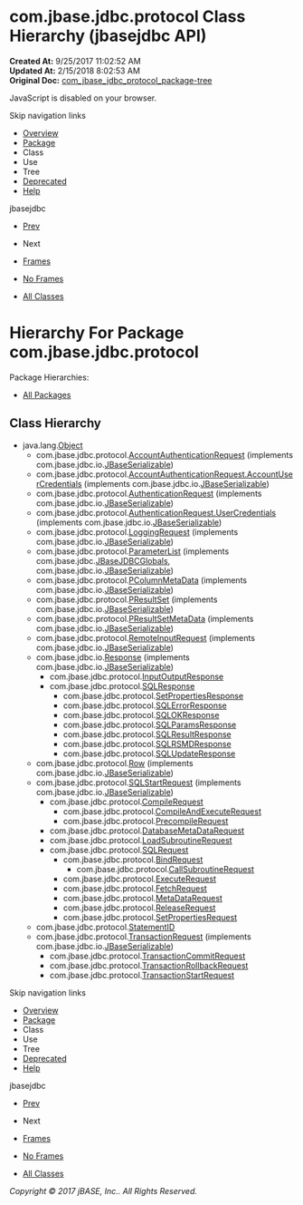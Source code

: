 # com.jbase.jdbc.protocol Class Hierarchy (jbasejdbc   API)

**Created At:** 9/25/2017 11:02:52 AM  
**Updated At:** 2/15/2018 8:02:53 AM  
**Original Doc:** [com_jbase_jdbc_protocol_package-tree](https://docs.jbase.com/39240-protocol/com_jbase_jdbc_protocol_package-tree)  

<!--<br>    try {<br>        if (location.href.indexOf('is-external=true') == -1) {<br>            parent.document.title="com.jbase.jdbc.protocol Class Hierarchy (jbasejdbc   API)";<br>        }<br>    }<br>    catch(err) {<br>    }<br>//-->
JavaScript is disabled on your browser.

Skip navigation links

- [Overview](../../../../overview-summary.html)
- [Package](./../com.jbase.jdbc.protocol-%28jbasejdbc---api%29)
- Class
- Use
- Tree
- [Deprecated](../../../../deprecated-list.html)
- [Help](../../../../help-doc.html)


jbasejdbc <br>

- [Prev](./../../io/inflow/com.jbase.jdbc.io.inflow-class-hierarchy-%28jbasejdbc---api%29)
- Next


- [Frames](./.)
- [No Frames](./.)


- [All Classes](../../../../allclasses-noframe.html)


<!--<br>  allClassesLink = document.getElementById("allclasses\_navbar\_top");<br>  if(window==top) {<br>    allClassesLink.style.display = "block";<br>  }<br>  else {<br>    allClassesLink.style.display = "none";<br>  }<br>  //-->

# Hierarchy For Package com.jbase.jdbc.protocol
Package Hierarchies:
- [All Packages](../../../../overview-tree.html)

## Class Hierarchy

- java.lang.[Object](http://java.sun.com/j2se/1.5.0/docs/api/java/lang/Object.html?is-external=true "class or interface in java.lang")
    - com.jbase.jdbc.protocol.[AccountAuthenticationRequest](./../accountauthenticationrequest-%28jbasejdbc-api%29 "class in com.jbase.jdbc.protocol") (implements com.jbase.jdbc.io.[JBaseSerializable](./../../io/jbaseserializable-%28jbasejdbc-api%29 "interface in com.jbase.jdbc.io"))
    - com.jbase.jdbc.protocol.[AccountAuthenticationRequest.AccountUserCredentials](./../accountauthenticationrequest-%28jbasejdbc-api%29 "class in com.jbase.jdbc.protocol") (implements com.jbase.jdbc.io.[JBaseSerializable](./../../io/jbaseserializable-%28jbasejdbc-api%29 "interface in com.jbase.jdbc.io"))
    - com.jbase.jdbc.protocol.[AuthenticationRequest](./../authenticationrequest-%28jbasejdbc-api%29 "class in com.jbase.jdbc.protocol") (implements com.jbase.jdbc.io.[JBaseSerializable](./../../io/jbaseserializable-%28jbasejdbc-api%29 "interface in com.jbase.jdbc.io"))
    - com.jbase.jdbc.protocol.[AuthenticationRequest.UserCredentials](./../authenticationrequest-%28jbasejdbc-api%29 "class in com.jbase.jdbc.protocol") (implements com.jbase.jdbc.io.[JBaseSerializable](./../../io/jbaseserializable-%28jbasejdbc-api%29 "interface in com.jbase.jdbc.io"))
    - com.jbase.jdbc.protocol.[LoggingRequest](./../loggingrequest-%28jbasejdbc-api%29 "class in com.jbase.jdbc.protocol") (implements com.jbase.jdbc.io.[JBaseSerializable](./../../io/jbaseserializable-%28jbasejdbc-api%29 "interface in com.jbase.jdbc.io"))
    - com.jbase.jdbc.protocol.[ParameterList](./../parameterlist-%28jbasejdbc---api%29 "class in com.jbase.jdbc.protocol") (implements com.jbase.jdbc.[JBaseJDBCGlobals](./../../jbasejdbcglobals-%28jbasejdbc---api%29 "interface in com.jbase.jdbc"), com.jbase.jdbc.io.[JBaseSerializable](./../../io/jbaseserializable-%28jbasejdbc-api%29 "interface in com.jbase.jdbc.io"))
    - com.jbase.jdbc.protocol.[PColumnMetaData](./../pcolumnmetadata-%28jbasejdbc---api%29 "class in com.jbase.jdbc.protocol") (implements com.jbase.jdbc.io.[JBaseSerializable](./../../io/jbaseserializable-%28jbasejdbc-api%29 "interface in com.jbase.jdbc.io"))
    - com.jbase.jdbc.protocol.[PResultSet](./../presultset-%28jbasejdbc---api%29 "class in com.jbase.jdbc.protocol") (implements com.jbase.jdbc.io.[JBaseSerializable](./../../io/jbaseserializable-%28jbasejdbc-api%29 "interface in com.jbase.jdbc.io"))
    - com.jbase.jdbc.protocol.[PResultSetMetaData](./../presultsetmetadata-%28jbasejdbc---api%29 "class in com.jbase.jdbc.protocol") (implements com.jbase.jdbc.io.[JBaseSerializable](./../../io/jbaseserializable-%28jbasejdbc-api%29 "interface in com.jbase.jdbc.io"))
    - com.jbase.jdbc.protocol.[RemoteInputRequest](./../remoteinputrequest-%28jbasejdbc---api%29 "class in com.jbase.jdbc.protocol") (implements com.jbase.jdbc.io.[JBaseSerializable](./../../io/jbaseserializable-%28jbasejdbc-api%29 "interface in com.jbase.jdbc.io"))
    - com.jbase.jdbc.io.[Response](./../../io/response-%28jbasejdbc-api%29 "class in com.jbase.jdbc.io") (implements com.jbase.jdbc.io.[JBaseSerializable](./../../io/jbaseserializable-%28jbasejdbc-api%29 "interface in com.jbase.jdbc.io"))
        - com.jbase.jdbc.protocol.[InputOutputResponse](./../inputoutputresponse-%28jbasejdbc---api%29 "class in com.jbase.jdbc.protocol")
        - com.jbase.jdbc.protocol.[SQLResponse](./../sqlresponse-%28jbasejdbc---api%29 "class in com.jbase.jdbc.protocol")
            - com.jbase.jdbc.protocol.[SetPropertiesResponse](./../setpropertiesresponse-%28jbasejdbc---api%29 "class in com.jbase.jdbc.protocol")
            - com.jbase.jdbc.protocol.[SQLErrorResponse](./../sqlerrorresponse-%28jbasejdbc---api%29 "class in com.jbase.jdbc.protocol")
            - com.jbase.jdbc.protocol.[SQLOKResponse](./../sqlokresponse-%28jbasejdbc---api%29 "class in com.jbase.jdbc.protocol")
            - com.jbase.jdbc.protocol.[SQLParamsResponse](./../sqlparamsresponse-%28jbasejdbc---api%29 "class in com.jbase.jdbc.protocol")
            - com.jbase.jdbc.protocol.[SQLResultResponse](./../sqlresultresponse-%28jbasejdbc---api%29 "class in com.jbase.jdbc.protocol")
            - com.jbase.jdbc.protocol.[SQLRSMDResponse](./../sqlrsmdresponse-%28jbasejdbc---api%29 "class in com.jbase.jdbc.protocol")
            - com.jbase.jdbc.protocol.[SQLUpdateResponse](./../sqlupdateresponse-%28jbasejdbc---api%29 "class in com.jbase.jdbc.protocol")
    - com.jbase.jdbc.protocol.[Row](./../row-%28jbasejdbc---api%29 "class in com.jbase.jdbc.protocol") (implements com.jbase.jdbc.io.[JBaseSerializable](./../../io/jbaseserializable-%28jbasejdbc-api%29 "interface in com.jbase.jdbc.io"))
    - com.jbase.jdbc.protocol.[SQLStartRequest](./../sqlstartrequest-%28jbasejdbc---api%29 "class in com.jbase.jdbc.protocol") (implements com.jbase.jdbc.io.[JBaseSerializable](./../../io/jbaseserializable-%28jbasejdbc-api%29 "interface in com.jbase.jdbc.io"))
        - com.jbase.jdbc.protocol.[CompileRequest](./../compilerequest-%28jbasejdbc---api%29 "class in com.jbase.jdbc.protocol")
            - com.jbase.jdbc.protocol.[CompileAndExecuteRequest](./../compileandexecuterequest-%28jbasejdbc---api%29 "class in com.jbase.jdbc.protocol")
            - com.jbase.jdbc.protocol.[PrecompileRequest](./../precompilerequest-%28jbasejdbc---api%29 "class in com.jbase.jdbc.protocol")
        - com.jbase.jdbc.protocol.[DatabaseMetaDataRequest](./../databasemetadatarequest-%28jbasejdbc---api%29 "class in com.jbase.jdbc.protocol")
        - com.jbase.jdbc.protocol.[LoadSubroutineRequest](./../loadsubroutinerequest-%28jbasejdbc---api%29 "class in com.jbase.jdbc.protocol")
        - com.jbase.jdbc.protocol.[SQLRequest](./../sqlrequest-%28jbasejdbc---api%29 "class in com.jbase.jdbc.protocol")
            - com.jbase.jdbc.protocol.[BindRequest](./../bindrequest-%28jbasejdbc---api%29 "class in com.jbase.jdbc.protocol")
                - com.jbase.jdbc.protocol.[CallSubroutineRequest](./../callsubroutinerequest-%28jbasejdbc---api%29 "class in com.jbase.jdbc.protocol")
            - com.jbase.jdbc.protocol.[ExecuteRequest](./../executerequest-%28jbasejdbc---api%29 "class in com.jbase.jdbc.protocol")
            - com.jbase.jdbc.protocol.[FetchRequest](./../fetchrequest-%28jbasejdbc---api%29 "class in com.jbase.jdbc.protocol")
            - com.jbase.jdbc.protocol.[MetaDataRequest](./../metadatarequest-%28jbasejdbc-api%29 "class in com.jbase.jdbc.protocol")
            - com.jbase.jdbc.protocol.[ReleaseRequest](./../releaserequest-%28jbasejdbc---api%29 "class in com.jbase.jdbc.protocol")
            - com.jbase.jdbc.protocol.[SetPropertiesRequest](./../setpropertiesrequest-%28jbasejdbc---api%29 "class in com.jbase.jdbc.protocol")
    - com.jbase.jdbc.protocol.[StatementID](./../statementid-%28jbasejdbc-api%29 "class in com.jbase.jdbc.protocol")
    - com.jbase.jdbc.protocol.[TransactionRequest](./../transactionrequest-%28jbasejdbc-api%29 "class in com.jbase.jdbc.protocol") (implements com.jbase.jdbc.io.[JBaseSerializable](./../../io/jbaseserializable-%28jbasejdbc-api%29 "interface in com.jbase.jdbc.io"))
        - com.jbase.jdbc.protocol.[TransactionCommitRequest](./../transactioncommitrequest-%28jbasejdbc-api%29 "class in com.jbase.jdbc.protocol")
        - com.jbase.jdbc.protocol.[TransactionRollbackRequest](./../transactionrollbackrequest-%28jbasejdbc-api%29 "class in com.jbase.jdbc.protocol")
        - com.jbase.jdbc.protocol.[TransactionStartRequest](./../transactionstartrequest-%28jbasejdbc-api%29 "class in com.jbase.jdbc.protocol")

Skip navigation links

- [Overview](../../../../overview-summary.html)
- [Package](./../com.jbase.jdbc.protocol-%28jbasejdbc---api%29)
- Class
- Use
- Tree
- [Deprecated](../../../../deprecated-list.html)
- [Help](../../../../help-doc.html)


jbasejdbc <br>

- [Prev](./../../io/inflow/com.jbase.jdbc.io.inflow-class-hierarchy-%28jbasejdbc---api%29)
- Next


- [Frames](./.)
- [No Frames](./.)


- [All Classes](../../../../allclasses-noframe.html)


<!--<br>  allClassesLink = document.getElementById("allclasses\_navbar\_bottom");<br>  if(window==top) {<br>    allClassesLink.style.display = "block";<br>  }<br>  else {<br>    allClassesLink.style.display = "none";<br>  }<br>  //-->

*Copyright © 2017 jBASE, Inc.. All Rights Reserved.*
